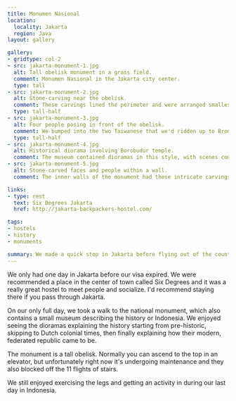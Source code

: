 ```yaml
---
title: Monumen Nasional
location:
  locality: Jakarta
  region: Java
layout: gallery

gallery:
- gridtype: col-2
- src: jakarta-monument-1.jpg
  alt: Tall obelisk monument in a grass field.
  comment: Monumen Nasional in the Jakarta city center.
  type: tall
- src: jakarta-monument-2.jpg
  alt: Stone-carving near the obelisk.
  comment: These carvings lined the perimeter and were arranged smallest to biggest as they got coser to the monument.
  type: tall-half
- src: jakarta-monument-3.jpg
  alt: Four people posing in front of the obelisk.
  comment: We bumped into the two Taiwanese that we'd ridden up to Bromo with! They retold their version of the Bromo affair and we snapped a photo to remember to run-in.
  type: tall-half
- src: jakarta-monument-4.jpg
  alt: Historical diorama involving Borobudur temple.
  comment: The museum contained dioramas in this style, with scenes composed of painted backgrounds blending into miniature sets. This one described the construction of Borobudur, which we visited in Yogyakarta.
- src: jakarta-monument-5.jpg
  alt: Stone-carved faces and people within a wall.
  comment: The inner walls of the monument had these intricate carvings in all four corners.

links:
- type: rest
  text: Six Degrees Jakarta
  href: http://jakarta-backpackers-hostel.com/

tags:
- hostels
- history
- monuments

summary: We made a quick stop in Jakarta before flying out of the country and visited a well-known national monument in the city center.
---
```


We only had one day in Jakarta before our visa expired. We were recommended a place in the center of town called Six Degrees and it was a really great hostel to meet people and socialize. I'd recommend staying there if you pass through Jakarta.

On our only full day, we took a walk to the national monument, which also contains a small museum describing the history or Indonesia. We enjoyed seeing the dioramas explaining the history starting from pre-historic, skipping to Dutch colonial times, then finally explaining how their modern, federated republic came to be.

The monument is a tall obelisk. Normally you can ascend to the top in an elevator, but unfortunately right now it's undergoing maintenance and they also blocked off the 11 flights of stairs.

We still enjoyed exercising the legs and getting an activity in during our last day in Indonesia.
